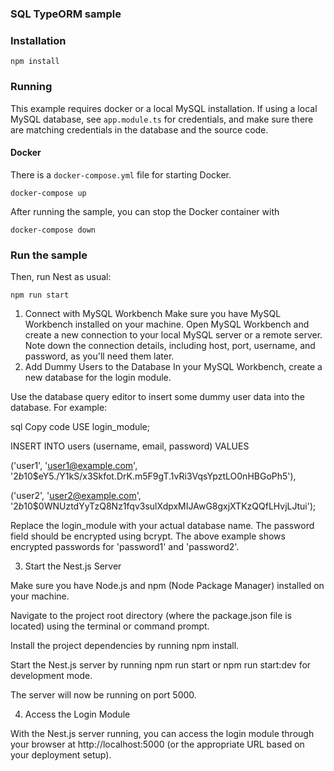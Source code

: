 ### SQL TypeORM sample

### Installation


`npm install`

### Running

This example requires docker or a local MySQL installation.  If using a local MySQL database, see `app.module.ts` for credentials, and make sure there are matching credentials in the database and the source code.

#### Docker

There is a `docker-compose.yml` file for starting Docker.

`docker-compose up`

After running the sample, you can stop the Docker container with

`docker-compose down`

### Run the sample

Then, run Nest as usual:

`npm run start`

1. Connect with MySQL Workbench
Make sure you have MySQL Workbench installed on your machine.
Open MySQL Workbench and create a new connection to your local MySQL server or a remote server. Note down the connection details, including host, port, username, and password, as you'll need them later.
2. Add Dummy Users to the Database
In your MySQL Workbench, create a new database for the login module.

Use the database query editor to insert some dummy user data into the database. For example:

sql
Copy code
USE login_module;

INSERT INTO users (username, email, password) VALUES

('user1', 'user1@example.com', '$2b$10$eY5./Y1kS/x3Skfot.DrK.m5F9gT.1vRi3VqsYpztLO0nHBGoPh5'),

('user2', 'user2@example.com', '$2b$10$0WNUztdYyTzQ8Nz1fqv3sulXdpxMIJAwG8gxjXTKzQQfLHvjLJtui');


Replace the login_module with your actual database name. The password field should be encrypted using bcrypt. The above example shows encrypted passwords for 'password1' and 'password2'.



3. Start the Nest.js Server

Make sure you have Node.js and npm (Node Package Manager) installed on your machine.

Navigate to the project root directory (where the package.json file is located) using the terminal or command prompt.

Install the project dependencies by running npm install.

Start the Nest.js server by running npm run start or npm run start:dev for development mode.

The server will now be running on port 5000.


4. Access the Login Module

With the Nest.js server running, you can access the login module through your browser at http://localhost:5000 (or the appropriate URL based on your deployment setup).